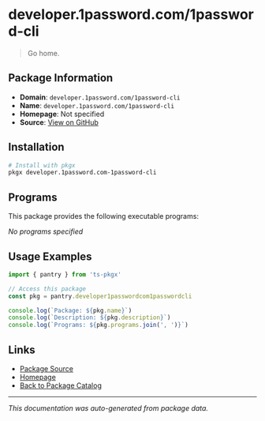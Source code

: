 # developer.1password.com/1password-cli

> Go home.

## Package Information

- **Domain**: `developer.1password.com/1password-cli`
- **Name**: `developer.1password.com/1password-cli`
- **Homepage**: Not specified
- **Source**: [View on GitHub](https://github.com/pkgxdev/pantry/tree/main/projects/developer.1password.com/1password-cli/package.yml)

## Installation

```bash
# Install with pkgx
pkgx developer.1password.com-1password-cli
```

## Programs

This package provides the following executable programs:

*No programs specified*

## Usage Examples

```typescript
import { pantry } from 'ts-pkgx'

// Access this package
const pkg = pantry.developer1passwordcom1passwordcli

console.log(`Package: ${pkg.name}`)
console.log(`Description: ${pkg.description}`)
console.log(`Programs: ${pkg.programs.join(', ')}`)
```

## Links

- [Package Source](https://github.com/pkgxdev/pantry/tree/main/projects/developer.1password.com/1password-cli/package.yml)
- [Homepage](#)
- [Back to Package Catalog](../package-catalog.md)

---

*This documentation was auto-generated from package data.*

